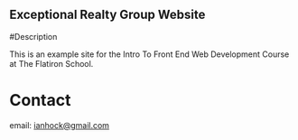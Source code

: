 Exceptional Realty Group Website
---

#Description 

This is an example site for the Intro To Front End Web Development Course at The Flatiron School. 

# Contact 

email: ianhock@gmail.com
